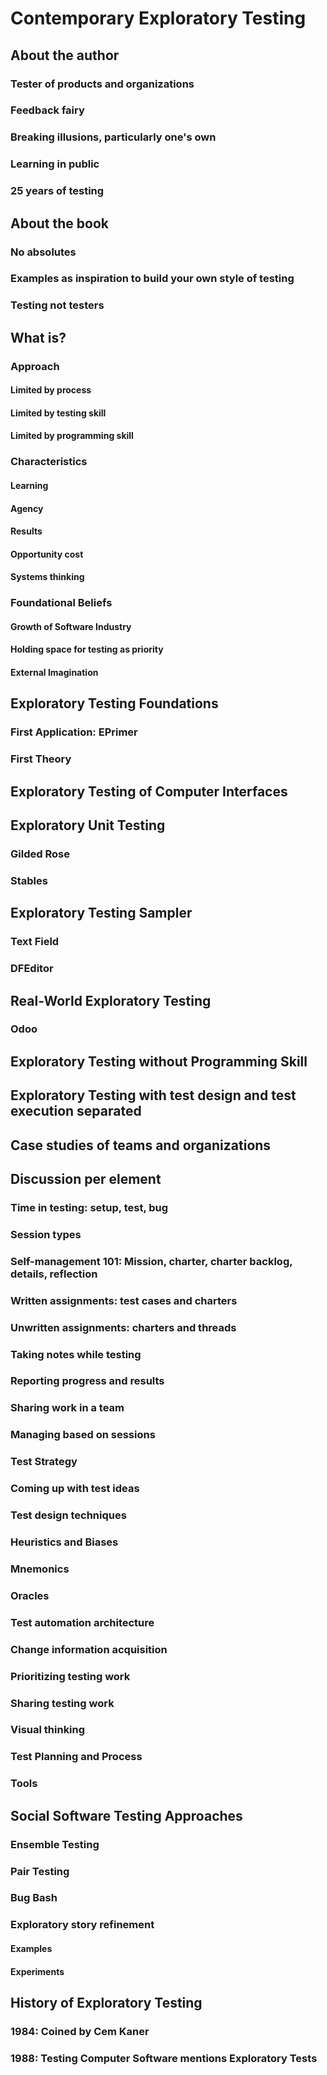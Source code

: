 # Contemporary Exploratory Testing


## About the author

### Tester of products and organizations

### Feedback fairy

### Breaking illusions, particularly one's own

### Learning in public

### 25 years of testing


## About the book

### No absolutes

### Examples as inspiration to build your own style of testing

### Testing not testers


## What is?

### Approach 

#### Limited by process

#### Limited by testing skill

#### Limited by programming skill


### Characteristics

#### Learning

#### Agency

#### Results

#### Opportunity cost

#### Systems thinking


### Foundational Beliefs

#### Growth of Software Industry

#### Holding space for testing as priority

#### External Imagination


## Exploratory Testing Foundations

### First Application: EPrimer

### First Theory


## Exploratory Testing of Computer Interfaces


## Exploratory Unit Testing

### Gilded Rose

### Stables


## Exploratory Testing Sampler

### Text Field

### DFEditor



## Real-World Exploratory Testing

### Odoo


## Exploratory Testing without Programming Skill


## Exploratory Testing with test design and test execution separated


## Case studies of teams and organizations


## Discussion per element

### Time in testing: setup, test, bug

### Session types

### Self-management 101: Mission, charter, charter backlog, details, reflection

### Written assignments: test cases and charters

### Unwritten assignments: charters and threads

### Taking notes while testing

### Reporting progress and results

### Sharing work in a team

### Managing based on sessions

### Test Strategy

### Coming up with test ideas

### Test design techniques

### Heuristics and Biases

### Mnemonics

### Oracles

### Test automation architecture

### Change information acquisition

### Prioritizing testing work

### Sharing testing work

### Visual thinking

### Test Planning and Process

### Tools


## Social Software Testing Approaches

### Ensemble Testing

### Pair Testing

### Bug Bash

### Exploratory story refinement

#### Examples

#### Experiments


## History of Exploratory Testing

### 1984: Coined by Cem Kaner

### 1988: Testing Computer Software mentions Exploratory Tests